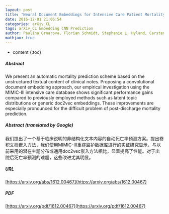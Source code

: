 ```yaml
---
layout: post
title: "Neural Document Embeddings for Intensive Care Patient Mortality Prediction"
date: 2016-12-01 21:06:54
categories: arXiv_CL
tags: arXiv_CL Embedding CNN Prediction
author: Paulina Grnarova, Florian Schmidt, Stephanie L. Hyland, Carsten Eickhoff
mathjax: true
---
```


* content
{:toc}

##### Abstract
We present an automatic mortality prediction scheme based on the unstructured textual content of clinical notes. Proposing a convolutional document embedding approach, our empirical investigation using the MIMIC-III intensive care database shows significant performance gains compared to previously employed methods such as latent topic distributions or generic doc2vec embeddings. These improvements are especially pronounced for the difficult problem of post-discharge mortality prediction.

##### Abstract (translated by Google)
我们提出了一个基于临床说明的非结构化文本内容的自动死亡率预测方案。提出卷积文档嵌入方法，我们使用MIMIC-III重症监护数据库进行的实证研究显示，与以前采用的潜在主题分布或通用doc2vec嵌入方法相比，显着提高了性能。对于出院后死亡率预测的难题，这些改进尤其明显。

##### URL
[https://arxiv.org/abs/1612.00467](https://arxiv.org/abs/1612.00467)

##### PDF
[https://arxiv.org/pdf/1612.00467](https://arxiv.org/pdf/1612.00467)

